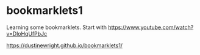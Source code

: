 # bookmarklets1
Learning some bookmarklets.  Start with https://www.youtube.com/watch?v=DloHqUfPbJc


https://dustinewright.github.io/bookmarklets1/
